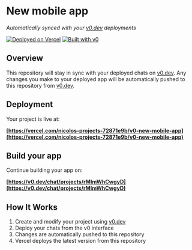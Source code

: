 # New mobile app

*Automatically synced with your [v0.dev](https://v0.dev) deployments*

[![Deployed on Vercel](https://img.shields.io/badge/Deployed%20on-Vercel-black?style=for-the-badge&logo=vercel)](https://vercel.com/nicolos-projects-72871e9b/v0-new-mobile-app)
[![Built with v0](https://img.shields.io/badge/Built%20with-v0.dev-black?style=for-the-badge)](https://v0.dev/chat/projects/rMlmWhCwgyD)

## Overview

This repository will stay in sync with your deployed chats on [v0.dev](https://v0.dev).
Any changes you make to your deployed app will be automatically pushed to this repository from [v0.dev](https://v0.dev).

## Deployment

Your project is live at:

**[https://vercel.com/nicolos-projects-72871e9b/v0-new-mobile-app](https://vercel.com/nicolos-projects-72871e9b/v0-new-mobile-app)**

## Build your app

Continue building your app on:

**[https://v0.dev/chat/projects/rMlmWhCwgyD](https://v0.dev/chat/projects/rMlmWhCwgyD)**

## How It Works

1. Create and modify your project using [v0.dev](https://v0.dev)
2. Deploy your chats from the v0 interface
3. Changes are automatically pushed to this repository
4. Vercel deploys the latest version from this repository